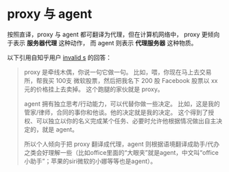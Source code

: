 # proxy 与 agent

按照直译，proxy 与 agent 都可翻译为代理，但在计算机网络中，
proxy 更倾向于表示 **服务器代理** 这种动作，
而 agent 则表示 **代理服务器** 这种物质。

以下引用自知乎用户 [invalid s](https://www.zhihu.com/people/s.invalid/activities) 的回答：
> proxy 是牵线木偶，你说一句它做一句。
> 比如，喂，你现在马上去交易所，帮我买 100支 微软股票，然后把我名下 200 股 Facebook 股票以 xx 元的价格挂上去卖掉。
> 这个跑腿的家伙就是 proxy。
>
> agent 拥有独立思考/行动能力，可以代替你做一些决定。
> 比如，这是我的管家/律师，合同的事你和他谈。他的决定就是我的决定。
> 这个得到了授权、可以独立以你的名义完成某个任务、必要时允许他根据情况做出自主决定的，就是 agent。
>
> 所以个人倾向于把 proxy 翻译成代理，agent 则根据语境翻译成助手/代办之类会好理解一些（比如office里面的“大眼夹”就是agent，中文叫“office小助手”；苹果的siri微软的小娜等等也是agent）。
